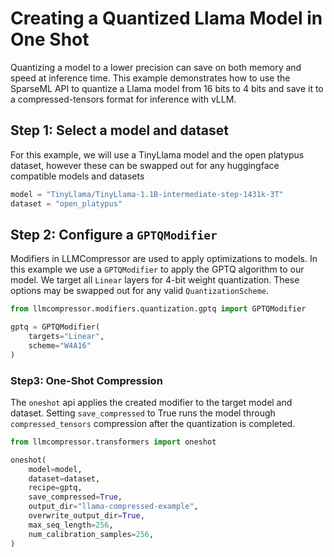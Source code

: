 # Creating a Quantized Llama Model in One Shot

Quantizing a model to a lower precision can save on both memory and speed at inference time.
This example demonstrates how to use the SparseML API to quantize a Llama model from 16 bits
to 4 bits and save it to a compressed-tensors format for inference with vLLM.

## Step 1: Select a model and dataset
For this example, we will use a TinyLlama model and the open platypus dataset, however
these can be swapped out for any huggingface compatible models and datasets

```python
model = "TinyLlama/TinyLlama-1.1B-intermediate-step-1431k-3T"
dataset = "open_platypus"
```

## Step 2: Configure a `GPTQModifier`
Modifiers in LLMCompressor are used to apply optimizations to models. In this example we use a
`GPTQModifier` to apply the GPTQ algorithm to our model.  We target all `Linear` layers
for 4-bit weight quantization.  These options may be swapped out for any valid `QuantizationScheme`.

```python
from llmcompressor.modifiers.quantization.gptq import GPTQModifier

gptq = GPTQModifier(
    targets="Linear",
    scheme="W4A16"
)
```


### Step3: One-Shot Compression

The `oneshot` api applies the created modifier to the target model and dataset.
Setting `save_compressed` to True runs the model through `compressed_tensors` compression
after the quantization is completed.

```python
from llmcompressor.transformers import oneshot

oneshot(
    model=model,
    dataset=dataset,
    recipe=gptq,
    save_compressed=True,
    output_dir="llama-compressed-example",
    overwrite_output_dir=True,
    max_seq_length=256,
    num_calibration_samples=256,
)
```
